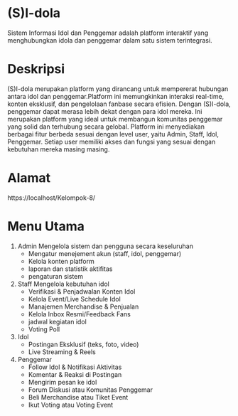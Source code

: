# (S)I-dola

Sistem Informasi Idol dan Penggemar adalah platform interaktif yang menghubungkan idola dan penggemar dalam satu sistem terintegrasi.

# Deskripsi

(S)I-dola merupakan platform yang dirancang untuk mempererat hubungan antara idol dan penggemar.Platform ini memungkinkan interaksi real-time, konten eksklusif, dan pengelolaan fanbase secara efisien. Dengan (S)I-dola, penggemar dapat merasa lebih dekat dengan para idol mereka. Ini merupakan platform yang ideal untuk membangun komunitas penggemar yang solid dan terhubung secara gelobal. Platform ini menyediakan berbagai fitur berbeda sesuai dengan level user, yaitu Admin, Staff, Idol, Penggemar. Setiap user memiliki akses dan fungsi yang sesuai dengan kebutuhan mereka masing masing.

# Alamat

https://localhost/Kelompok-8/

# Menu Utama

1. Admin
   Mengelola sistem dan pengguna secara keseluruhan
   - Mengatur menejement akun (staff, idol, penggemar)
   - Kelola konten platform
   - laporan dan statistik aktifitas
   - pengaturan sistem
3. Staff
   Mengelola kebutuhan idol
   - Verifikasi & Penjadwalan Konten Idol
   - Kelola Event/Live Schedule Idol
   - Manajemen Merchandise & Penjualan
   - Kelola Inbox Resmi/Feedback Fans
   - jadwal kegiatan idol
   - Voting Poll
5. Idol
   - Postingan Eksklusif (teks, foto, video)
   - Live Streaming & Reels
7. Penggemar
   - Follow Idol & Notifikasi Aktivitas
   - Komentar & Reaksi di Postingan
   - Mengirim pesan ke idol
   - Forum Diskusi atau Komunitas Penggemar
   - Beli Merchandise atau Tiket Event
   -  Ikut Voting atau Voting Event


